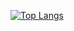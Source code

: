 
[![Top Langs](https://github-readme-stats.vercel.app/api/top-langs/?username=thienthai1&layout=compact)](https://github.com/anuraghazra/github-readme-stats)
